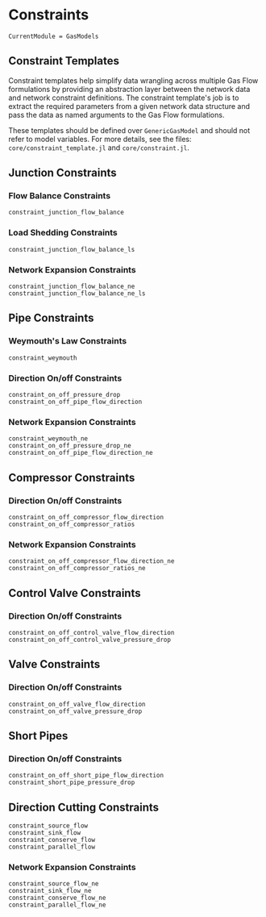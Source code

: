 # Constraints

```@meta
CurrentModule = GasModels
```

## Constraint Templates
Constraint templates help simplify data wrangling across multiple Gas Flow formulations by providing an abstraction layer between the network data and network constraint definitions. The constraint template's job is to extract the required parameters from a given network data structure and pass the data as named arguments to the Gas Flow formulations.

These templates should be defined over `GenericGasModel` and should not refer to model variables. For more details, see the files: `core/constraint_template.jl` and `core/constraint.jl`.

## Junction Constraints

### Flow Balance Constraints

```@docs
constraint_junction_flow_balance
```

### Load Shedding Constraints

```@docs
constraint_junction_flow_balance_ls
```

### Network Expansion Constraints

```@docs
constraint_junction_flow_balance_ne
constraint_junction_flow_balance_ne_ls
```


## Pipe Constraints

### Weymouth's Law Constraints

```@docs
constraint_weymouth
```

### Direction On/off Constraints

```@docs
constraint_on_off_pressure_drop
constraint_on_off_pipe_flow_direction
```

### Network Expansion Constraints

```@docs
constraint_weymouth_ne
constraint_on_off_pressure_drop_ne
constraint_on_off_pipe_flow_direction_ne
```

## Compressor Constraints

### Direction On/off Constraints

```@docs
constraint_on_off_compressor_flow_direction
constraint_on_off_compressor_ratios
```

### Network Expansion Constraints

```@docs
constraint_on_off_compressor_flow_direction_ne
constraint_on_off_compressor_ratios_ne
```


## Control Valve Constraints

### Direction On/off Constraints

```@docs
constraint_on_off_control_valve_flow_direction
constraint_on_off_control_valve_pressure_drop
```

## Valve Constraints

### Direction On/off Constraints

```@docs
constraint_on_off_valve_flow_direction
constraint_on_off_valve_pressure_drop
```

## Short Pipes

### Direction On/off Constraints

```@docs
constraint_on_off_short_pipe_flow_direction
constraint_short_pipe_pressure_drop
```

## Direction Cutting Constraints

```@docs
constraint_source_flow
constraint_sink_flow
constraint_conserve_flow
constraint_parallel_flow
```

### Network Expansion Constraints

```@docs
constraint_source_flow_ne
constraint_sink_flow_ne
constraint_conserve_flow_ne
constraint_parallel_flow_ne
```
